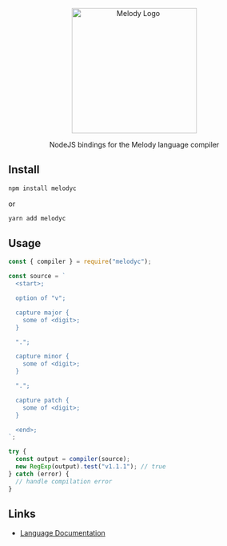 <p align="center">
    <img alt="Melody Logo" height="250px" src="https://user-images.githubusercontent.com/14347895/159069181-53bce5b3-a831-43f1-8c14-af6c6ed7b92b.svg">
</p>

<p align="center">
NodeJS bindings for the Melody language compiler
</p>

## Install

```sh
npm install melodyc
```
or

```sh
yarn add melodyc
```

## Usage

```js
const { compiler } = require("melodyc");

const source = `
  <start>;

  option of "v";

  capture major {
    some of <digit>;
  }

  ".";

  capture minor {
    some of <digit>;
  }

  ".";

  capture patch {
    some of <digit>;
  }

  <end>;
`;

try {
  const output = compiler(source);
  new RegExp(output).test("v1.1.1"); // true
} catch (error) {
  // handle compilation error
}
```

## Links

- [Language Documentation](https://yoav-lavi.github.io/melody/book/)